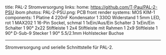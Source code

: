 title: PAL-2 Stromversorgung
links:
    home: https://github.com/T-Pau/PAL-2-PSU
    ibom
photos:
    PAL-2-PSU.png: PCB front render
systems:
    MOS KIM-1
components:
    1 Platine
    4 220nF Kondensator
    1 330Ω Widerstand
    1 5mm LED, rot
    1 MAX202
    1 16-Pin Sockel, schmal
    1 1xEin/Aus/Ein Schalter
    3 1xEin/Ein Schalter
    1 90° 2x22 Stiftleiste
    1 2x4 Stiftleiste mit Rahmen
    1 2x9 Stiftleiste
    1 90° D-Sub-9 Stecker
    1 90° 5.5/2.1mm Hohlstecker Buchse

--- 
Stromversorgung und serielle Schnittstelle für PAL-2.
